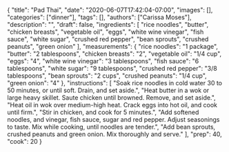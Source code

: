 {
    "title": "Pad Thai",
    "date": "2020-06-07T17:42:04-07:00",
    "images": [],
    "categories": ["dinner"],
    "tags": [],
    "authors": ["Carissa Moses"],
    "description": "",
    "draft": false,
    "ingredients": [
        "rice noodles",
        "butter",
        "chicken breasts",
        "vegetable oil",
        "eggs",
        "white wine vinegar",
        "fish sauce",
        "white sugar",
        "crushed red pepper",
        "bean sprouts",
        "crushed peanuts",
        "green onion"
    ],
    "measurements": {
        "rice noodles": "1 package",
        "butter": "2 tablespoons",
        "chicken breasts": "2",
        "vegetable oil": "1/4 cup",
        "eggs": "4",
        "white wine vinegar": "3 tablespoons",
        "fish sauce": "6 tablespoons",
        "white sugar": "9 tablespoons",
        "crushed red pepper": "3/8 tablespoons",
        "bean sprouts": "2 cups",
        "crushed peanuts": "1/4 cup",
        "green onion": "4"
    },
    "instructions": [
        "Soak rice noodles in cold water 30 to 50 minutes, or until soft. Drain, and set aside.",
        "Heat butter in a wok or large heavy skillet. Saute chicken until browned. Remove, and set aside.", "Heat oil in wok over medium-high heat. Crack eggs into hot oil, and cook until firm.", "Stir in chicken, and cook for 5 minutes.", "Add softened noodles, and vinegar, fish sauce, sugar and red pepper. Adjust seasonings to taste. Mix while cooking, until noodles are tender.", "Add bean sprouts, crushed peanuts and green onion. Mix thoroughly and serve."
    ],
    "prep": 40,
    "cook": 20
}